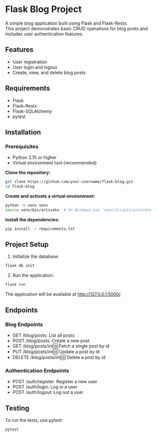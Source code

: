 # Flask Blog Project
A simple blog application built using Flask and Flask-Restx.<br> This project demonstrates basic CRUD operations for blog posts and includes user authentication features.

## Features
- User registration
- User login and logout
- Create, view, and delete blog posts
  
## Requirements
- Flask
- Flask-Restx
- Flask-SQLAlchemy
- pytest

## Installation

### Prerequisites
- Python 3.10 or higher
- Virtual environment tool (recommended)

**Clone the repository:**
```bash
git clone https://github.com/your-username/flask-blog.git
cd flask-blog
```

**Create and activate a virtual environment:**
```bash
python -m venv venv
source venv/bin/activate  # On Windows use `venv\Scripts\activate`
```
**Install the dependencies:**
```bash
pip install -r requirements.txt
```

## Project Setup

1. Initialize the database:
```bash
flask db init
```
2. Run the application:
```bash
flask run
```
The application will be available at http://127.0.0.1:5000/.

## Endpoints

### Blog Endpoints
- GET /blog/posts: List all posts
- POST /blog/posts: Create a new post
- GET /blog/posts/int:id: Fetch a single post by id
- PUT /blog/posts/int:id: Update a post by id
- DELETE /blog/posts/int:id: Delete a post by id

### Authentication Endpoints
- POST /auth/register: Register a new user
- POST /auth/login: Log in a user
- POST /auth/logout: Log out a user

## Testing
To run the tests, use pytest:
```bash
pytest
```
